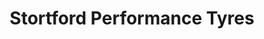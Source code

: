 ---
title: "Stortford Performance Tyres"
url: /bishops-stortford/stortford-performance-tyres-raynham-close/
shop: tyres
---